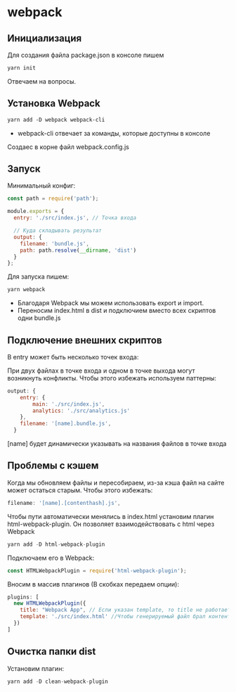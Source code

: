 # webpack

## Инициализация
Для создания файла package.json в консоле пишем 
```html
yarn init
```
Отвечаем на вопросы.

## Установка Webpack
```html
yarn add -D webpack webpack-cli
```
- webpack-cli отвечает за команды, которые доступны в консоле

Создаес в корне файл webpack.config.js

## Запуск
Минимальный конфиг:
```javascript
const path = require('path');

module.exports = {
  entry: './src/index.js', // Точка входа

  // Куда складывать результат
  output: {
    filename: 'bundle.js',
    path: path.resolve(__dirname, 'dist')
  }
};
```

Для запуска пишем:
```javascript
yarn webpack
```

- Благодаря Webpack мы можем использовать export и import.
- Переносим index.html в dist и подключием вместо всех скриптов одни bundle.js

## Подключение внешних скриптов
В entry может быть несколько точек входа:

При двух файлах в точке входа и одном в точке выхода могут возникнуть конфликты. Чтобы этого избежать используем паттерны:
```javascript
output: {
    entry: {
        main: './src/index.js',
        analytics: './src/analytics.js'
    },
    filename: '[name].bundle.js',
  }
```
[name] будет динамически указывать на названия файлов в точке входа

## Проблемы с кэшем
Когда мы обновляем файлы и пересобираем, из-за кэша файл на сайте может остаться старым.
Чтобы этого избежать:
```javascript
filename: '[name].[contenthash].js',
```

Чтобы пути автоматически менялись в index.html установим плагин html-webpack-plugin. Он позволяет взаимодействовать с html через Webpack
```javascript
yarn add -D html-webpack-plugin
```

Подключаем его в Webpack:
```javascript
const HTMLWebpackPlugin = require('html-webpack-plugin');
```

Вносим в массив плагинов (В скобках передаем опции):
```javascript
plugins: [
  new HTMLWebpackPlugin({
    title: "Webpack App", // Если указан template, то title не работает
    template: './src/index.html' //Чтобы генерируемый файл брал контент из нашего файла
  })
]
```

## Очистка папки dist
Установим плагин:
```javascript
yarn add -D clean-webpack-plugin
```

